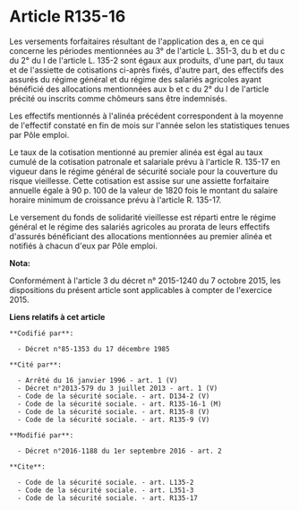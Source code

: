 # Article R135-16

Les versements forfaitaires résultant de l'application des a, en ce qui concerne les périodes mentionnées au 3° de l'article
L. 351-3, du b et du c du 2° du I de l'article L. 135-2 sont égaux aux produits, d'une part, du taux et de l'assiette de
cotisations ci-après fixés, d'autre part, des effectifs des assurés du régime général et du régime des salariés agricoles
ayant bénéficié des allocations mentionnées aux b et c du 2° du I de l'article précité ou inscrits comme chômeurs sans être
indemnisés. 

Les effectifs mentionnés à l'alinéa précédent correspondent à la moyenne de l'effectif constaté en fin de mois sur l'année
selon les statistiques tenues par Pôle emploi. 

Le taux de la cotisation mentionné au premier alinéa est égal au taux cumulé de la cotisation patronale et salariale prévu à
l'article R. 135-17 en vigueur dans le régime général de sécurité sociale pour la couverture du risque vieillesse. Cette
cotisation est assise sur une assiette forfaitaire annuelle égale à 90 p. 100 de la valeur de 1820 fois le montant du salaire
horaire minimum de croissance prévu à l'article R. 135-17. 

Le versement du fonds de solidarité vieillesse est réparti entre le régime général et le régime des salariés agricoles au
prorata de leurs effectifs d'assurés bénéficiant des allocations mentionnées au premier alinéa et notifiés à chacun d'eux par
Pôle emploi.

**Nota:**

Conformément à l'article 3 du décret n° 2015-1240 du 7 octobre 2015, les dispositions du présent article sont applicables à
compter de l'exercice 2015.

**Liens relatifs à cet article**

	**Codifié par**:

	  - Décret n°85-1353 du 17 décembre 1985

	**Cité par**:

	  - Arrêté du 16 janvier 1996 - art. 1 (V)
	  - Décret n°2013-579 du 3 juillet 2013 - art. 1 (V)
	  - Code de la sécurité sociale. - art. D134-2 (V)
	  - Code de la sécurité sociale. - art. R135-16-1 (M)
	  - Code de la sécurité sociale. - art. R135-8 (V)
	  - Code de la sécurité sociale. - art. R135-9 (V)

	**Modifié par**:

	  - Décret n°2016-1188 du 1er septembre 2016 - art. 2

	**Cite**:

	  - Code de la sécurité sociale. - art. L135-2
	  - Code de la sécurité sociale. - art. L351-3
	  - Code de la sécurité sociale. - art. R135-17

